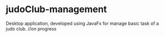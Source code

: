# judoClub-management
Desktop application, developed using JavaFx for manage basic task of a judo club. //on progress
